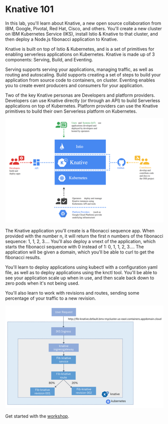 # Knative 101

In this lab, you'll learn about Knative, a new open source collaboration from IBM, Google, Pivotal, Red Hat, Cisco, and others. You'll create a new cluster on IBM Kubernetes Service (IKS), install Istio & Knative to that cluster, and then deploy a Node.js fibonacci application to Knative.

Knative is built on top of Istio & Kubernetes, and is a set of primitives for enabling serverless applications on Kubernetes.  Knative is made up of 3 components: Serving, Build, and Eventing.

Serving supports serving your applications, managing traffic, as well as routing and autoscaling.  Build supports creating a set of steps to build your application from source code to containers, on cluster.  Eventing enables you to create event producers and consumers for your application.

Two of the key Knative personas are Developers and platform providers. Developers can use Knative directly (or through an API) to build Serverless applications on top of Kubernetes.  Platform providers can use the Knative primitives to build their own Serverless platform on Kubernetes.

![knative personas](README_images/audience.png)

The Knative application you'll create is a fibonacci sequence app. When provided with the number n, it will return the first n numbers of the fibonacci sequence: 1, 1, 2, 3.... You'll also deploy a vnext of the application, which starts the fibonacci sequence with 0 instead of 1: 0, 1, 1, 2, 3.... The application will be given a domain, which you'll be able to curl to get the fibonacci results.

You'll learn to deploy applications using kubectl with a configuration yaml file, as well as to deploy applications using the knctl tool. You'll be able to see your application scale up when in use, and then scale back down to zero pods when it's not being used.

You'll also learn to work with revisions and routes, sending some percentage of your traffic to a new revision.

![diagram of the app created in this lab](README_images/knativeappdiagram.png)


Get started with the [workshop](./exercise-0/README.md).
